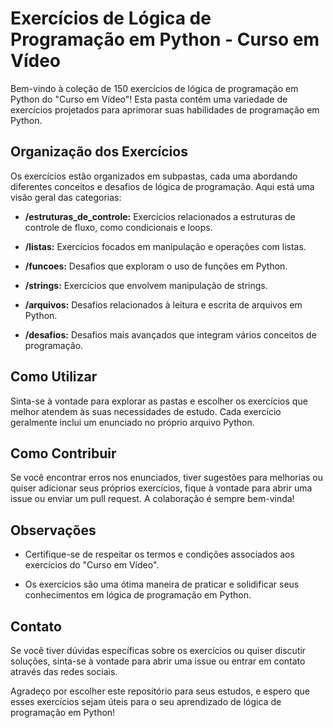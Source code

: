 # Exercícios de Lógica de Programação em Python - Curso em Vídeo

Bem-vindo à coleção de 150 exercícios de lógica de programação em Python do "Curso em Vídeo"! Esta pasta contém uma variedade de exercícios projetados para aprimorar suas habilidades de programação em Python.

## Organização dos Exercícios

Os exercícios estão organizados em subpastas, cada uma abordando diferentes conceitos e desafios de lógica de programação. Aqui está uma visão geral das categorias:

- **/estruturas_de_controle:** Exercícios relacionados a estruturas de controle de fluxo, como condicionais e loops.

- **/listas:** Exercícios focados em manipulação e operações com listas.

- **/funcoes:** Desafios que exploram o uso de funções em Python.

- **/strings:** Exercícios que envolvem manipulação de strings.

- **/arquivos:** Desafios relacionados à leitura e escrita de arquivos em Python.

- **/desafios:** Desafios mais avançados que integram vários conceitos de programação.

## Como Utilizar

Sinta-se à vontade para explorar as pastas e escolher os exercícios que melhor atendem às suas necessidades de estudo. Cada exercício geralmente inclui um enunciado no próprio arquivo Python.

## Como Contribuir

Se você encontrar erros nos enunciados, tiver sugestões para melhorias ou quiser adicionar seus próprios exercícios, fique à vontade para abrir uma issue ou enviar um pull request. A colaboração é sempre bem-vinda!

## Observações

- Certifique-se de respeitar os termos e condições associados aos exercícios do "Curso em Vídeo".

- Os exercícios são uma ótima maneira de praticar e solidificar seus conhecimentos em lógica de programação em Python.

## Contato

Se você tiver dúvidas específicas sobre os exercícios ou quiser discutir soluções, sinta-se à vontade para abrir uma issue ou entrar em contato através das redes sociais.

Agradeço por escolher este repositório para seus estudos, e espero que esses exercícios sejam úteis para o seu aprendizado de lógica de programação em Python!
